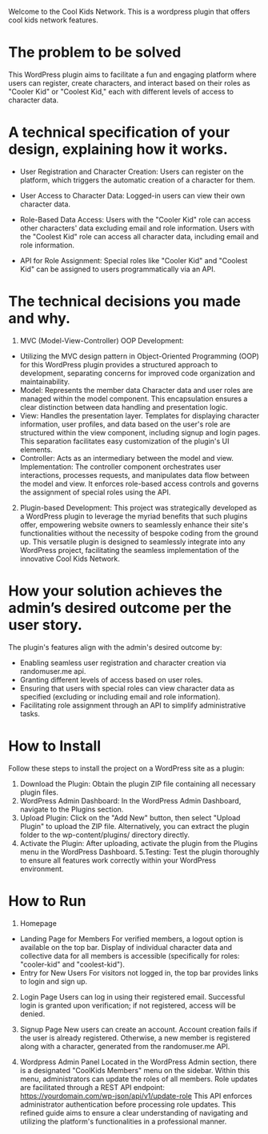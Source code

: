 Welcome to the Cool Kids Network.
This is a wordpress plugin that offers cool kids network features.

# The problem to be solved
This WordPress plugin aims to facilitate a fun and engaging platform where users can register, create characters, and interact based on their roles as "Cooler Kid" or "Coolest Kid," each with different levels of access to character data.

# A technical specification of your design, explaining how it works.
- User Registration and Character Creation:
Users can register on the platform, which triggers the automatic creation of a character for them.

- User Access to Character Data:
Logged-in users can view their own character data.

- Role-Based Data Access:
Users with the "Cooler Kid" role can access other characters' data excluding email and role information.
Users with the "Coolest Kid" role can access all character data, including email and role information.

- API for Role Assignment:
Special roles like "Cooler Kid" and "Coolest Kid" can be assigned to users programmatically via an API.

# The technical decisions you made and why.
1. MVC (Model-View-Controller) OOP Development:
- Utilizing the MVC design pattern in Object-Oriented Programming (OOP) for this WordPress plugin provides a structured approach to development, separating concerns for improved code organization and maintainability.
- Model: Represents the member data
Character data and user roles are managed within the model component. This encapsulation ensures a clear distinction between data handling and presentation logic.
- View: Handles the presentation layer.
Templates for displaying character information, user profiles, and data based on the user's role are structured within the view component, including signup and login pages. This separation facilitates easy customization of the plugin's UI elements.
- Controller: Acts as an intermediary between the model and view.
Implementation: The controller component orchestrates user interactions, processes requests, and manipulates data flow between the model and view. It enforces role-based access controls and governs the assignment of special roles using the API.

2. Plugin-based Development:
   This project was strategically developed as a WordPress plugin to leverage the myriad benefits that such plugins offer, empowering website owners to seamlessly enhance their site's functionalities without the necessity of bespoke coding from the ground up. This versatile plugin is designed to seamlessly integrate into any WordPress project, facilitating the seamless implementation of the innovative Cool Kids Network.

# How your solution achieves the admin’s desired outcome per the user story.
The plugin's features align with the admin's desired outcome by:
- Enabling seamless user registration and character creation via randomuser.me api.
- Granting different levels of access based on user roles.
- Ensuring that users with special roles can view character data as specified (excluding or including email and role information).
- Facilitating role assignment through an API to simplify administrative tasks.


# How to Install
Follow these steps to install the project on a WordPress site as a plugin:
1. Download the Plugin:
Obtain the plugin ZIP file containing all necessary plugin files.
2. WordPress Admin Dashboard:
In the WordPress Admin Dashboard, navigate to the Plugins section.
3. Upload Plugin:
Click on the "Add New" button, then select "Upload Plugin" to upload the ZIP file. Alternatively, you can extract the plugin folder to the wp-content/plugins/ directory directly.
4. Activate the Plugin:
After uploading, activate the plugin from the Plugins menu in the WordPress Dashboard.
5.Testing:
Test the plugin thoroughly to ensure all features work correctly within your WordPress environment.

# How to Run
1. Homepage
- Landing Page for Members
For verified members, a logout option is available on the top bar.
Display of individual character data and collective data for all members is accessible (specifically for roles: "cooler-kid" and "coolest-kid").
- Entry for New Users
For visitors not logged in, the top bar provides links to login and sign up.

2. Login Page
Users can log in using their registered email.
Successful login is granted upon verification; if not registered, access will be denied.

3. Signup Page
New users can create an account.
Account creation fails if the user is already registered. Otherwise, a new member is registered along with a character, generated from the randomuser.me API.

4. Wordpress Admin Panel
Located in the WordPress Admin section, there is a designated "CoolKids Members" menu on the sidebar.
Within this menu, administrators can update the roles of all members.
Role updates are facilitated through a REST API endpoint:
https://yourdomain.com/wp-json/api/v1/update-role
This API enforces administrator authentication before processing role updates.
This refined guide aims to ensure a clear understanding of navigating and utilizing the platform's functionalities in a professional manner.
